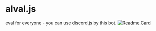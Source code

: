 # alval.js
eval for everyone - you can use discord.js by this bot.
[![Readme Card](https://github-readme-stats.vercel.app/api/pin/?username=anuraghazra&repo=github-readme-stats)](https://github.com/Googlefan256/alval.js)
